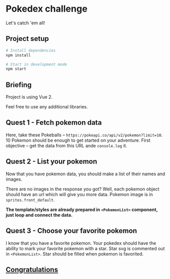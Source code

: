 # Pokedex challenge

Let's catch 'em all!

## Project setup

```sh
# Install dependencies
npm install

# Start in development mode
npm start
```

## Briefing

Project is using Vue 2.

Feel free to use any additional libraries.

## Quest 1 - Fetch pokemon data

Here, take these Pokeballs – `https://pokeapi.co/api/v2/pokemon?limit=10`. 10 Pokemon should be enough to get started on your adventure. First objective – get the data from this URL ande `console.log` it.

## Quest 2 - List your pokemon

Now that you have pokemon data, you should make a list of their names and images.

There are no images in the response you got? Well, each pokemon object should have an url which will give you more data. Pokemon image is in `sprites.front_default`.

**The template/styles are already prepared in `<PokemonList>` component, just loop and connect the data.**

## Quest 3 - Choose your favorite pokemon

I know that you have a favorite pokemon. Your pokedex should have the ability to mark your favorite pokemon with a star. Star svg is commented out in `<PokemonList>`. Star should be filled when pokemon is favorited.

## [Congratulations](https://www.youtube.com/watch?v=oyFQVZ2h0V8)
